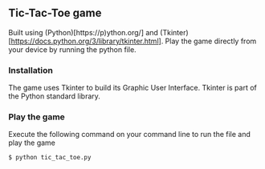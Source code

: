 ## Tic-Tac-Toe game

Built using (Python)[https://p)ython.org/] and (Tkinter)[https://docs.python.org/3/library/tkinter.html]. Play the game directly from your device by running the python file.

### Installation

The game uses Tkinter to build its Graphic User Interface. Tkinter is part of the Python standard library.

### Play the game

Execute the following command on your command line to run the file and play the game

```sh
$ python tic_tac_toe.py
```
